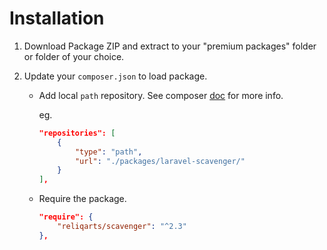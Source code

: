 # Installation

1. Download Package ZIP and extract to your "premium packages" folder or folder of your choice.

2. Update your `composer.json` to load package.

    - Add local `path` repository. See composer [doc](https://getcomposer.org/doc/05-repositories.md#loading-a-package-from-a-vcs-repository) for more info.

        eg.
        ```json
        "repositories": [
            {
                "type": "path",
                "url": "./packages/laravel-scavenger/"
            }
        ],
        ```

    - Require the package.

        ```json
        "require": {
            "reliqarts/scavenger": "^2.3"
        },
        ```

